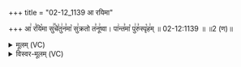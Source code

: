 +++
title = "02-12_1139 आ रयिमा"

+++
आ꣢ र꣣यि꣡मा सु꣢꣯चे꣣तु꣢न꣣मा꣡ सु꣢क्रतो त꣣नू꣢ष्वा। पा꣢न्त꣣मा꣡ पु꣢रु꣣स्पृ꣡ह꣢म् ॥ 02-12:1139 ॥ ॥2 (ण)॥

<details><summary>मूलम् (VC)</summary>

आ꣢ र꣣यि꣡मा सु꣢꣯चे꣣तु꣢न꣣मा꣡ सु꣢क्रतो त꣣नू꣢ष्वा । पा꣢न्त꣣मा꣡ पु꣢रु꣣स्पृ꣡ह꣢म् ॥११३९॥
</details>

<details><summary>विस्वर-मूलम् (VC)</summary>

आ रयिमा सुचेतुनमा सुक्रतो तनूष्वा । पान्तमा पुरुस्पृहम् ॥११३९॥
</details>